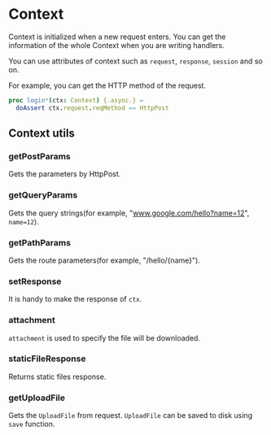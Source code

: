 # Context

Context is initialized when a new request enters. You can get the information of the whole Context when you are writing handlers.

You can use attributes of context such as `request`, `response`, `session` and so on.

For example, you can get the HTTP method of the request.

```nim
proc login*(ctx: Context) {.async.} =
  doAssert ctx.request.reqMethod == HttpPost
```

## Context utils

### getPostParams 
Gets the parameters by HttpPost.

### getQueryParams
Gets the query strings(for example, "www.google.com/hello?name=12", `name=12`).

### getPathParams

Gets the route parameters(for example, "/hello/{name}").

### setResponse
It is handy to make the response of `ctx`.

### attachment
`attachment` is used to specify the file will be downloaded.

### staticFileResponse
Returns static files response.

### getUploadFile
Gets the `UploadFile` from request. `UploadFile` can be saved to disk using `save` function.
